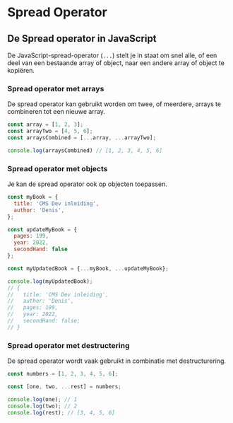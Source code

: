# Spread Operator

## De Spread operator in JavaScript

De JavaScript-spread-operator (`...`) stelt je in staat om snel alle, of een deel van een bestaande array of object, naar een andere array of object te kopiëren.

### Spread operator met arrays

De spread operator kan gebruikt worden om twee, of meerdere, arrays te combineren tot een nieuwe array.

```javascript
const array = [1, 2, 3];
const arrayTwo = [4, 5, 6];
const arraysCombined = [...array, ...arrayTwo];

console.log(arraysCombined) // [1, 2, 3, 4, 5, 6]
```

### Spread operator met objects

Je kan de spread operator ook op objecten toepassen.

```javascript
const myBook = {
  title: 'CMS Dev inleiding',
  author: 'Denis',
};

const updateMyBook = {
  pages: 199,
  year: 2022, 
  secondHand: false
};

const myUpdatedBook = {...myBook, ...updateMyBook};

console.log(myUpdatedBook);
// {
//   title: 'CMS Dev inleiding',
//   author: 'Denis',
//   pages: 199,
//   year: 2022,
//   secondHand: false;
// }
```

### Spread operator met destructering

De spread operator wordt vaak gebruikt in combinatie met destructurering.

```javascript
const numbers = [1, 2, 3, 4, 5, 6];

const [one, two, ...rest] = numbers;

console.log(one); // 1
console.log(two); // 2
console.log(rest); // [3, 4, 5, 6]
```
